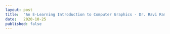 ```yaml
---
layout: post
title:  "An E-Learning Introduction to Computer Graphics - Dr. Ravi Ramamoorthi's CSE167x Computer Graphics Course"
date:   2020-10-25
published: false
---
```

